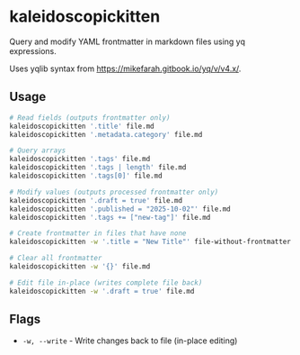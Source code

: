 # kaleidoscopickitten

Query and modify YAML frontmatter in markdown files using yq expressions.

Uses yqlib syntax from https://mikefarah.gitbook.io/yq/v/v4.x/.

## Usage

```bash
# Read fields (outputs frontmatter only)
kaleidoscopickitten '.title' file.md
kaleidoscopickitten '.metadata.category' file.md

# Query arrays
kaleidoscopickitten '.tags' file.md
kaleidoscopickitten '.tags | length' file.md
kaleidoscopickitten '.tags[0]' file.md

# Modify values (outputs processed frontmatter only)
kaleidoscopickitten '.draft = true' file.md
kaleidoscopickitten '.published = "2025-10-02"' file.md
kaleidoscopickitten '.tags += ["new-tag"]' file.md

# Create frontmatter in files that have none
kaleidoscopickitten -w '.title = "New Title"' file-without-frontmatter.md

# Clear all frontmatter
kaleidoscopickitten -w '{}' file.md

# Edit file in-place (writes complete file back)
kaleidoscopickitten -w '.draft = true' file.md
```

## Flags

- `-w, --write` - Write changes back to file (in-place editing)
